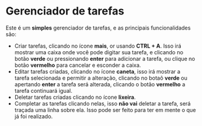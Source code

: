 # Gerenciador de tarefas

Este é um **simples** gerenciador de tarefas, e as principais funcionalidades são:
- Criar tarefas, clicando no ícone **mais**, or usando **CTRL + A**. Isso irá mostrar uma caixa onde você pode digitar sua tarefa, e clicando no botão **verde** ou pressionando **enter** para adicionar a tarefa, ou clique no botão **vermelho** para cancelar e esconder a caixa.
- Editar tarefas criadas, clicando no ícone **caneta**, isso irá mostrar a tarefa selecionada e permitir a alteração, clicando no botaõ **verde** ou apertando **enter** a tarefa será alterada, clicando o botão **vermelho** a tarefa continuará igual.
- Deletar tarefas criadas clicando no ícone **lixeira**.
- Completar as tarefas clicando nelas, isso **não vai** deletar a tarefa, será traçada uma linha sobre ela. Isso pode ser feito para ter em mente o que já foi realizado.
